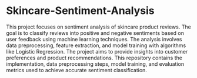 # Skincare-Sentiment-Analysis

This project focuses on sentiment analysis of skincare product reviews. The goal is to classify reviews into positive and negative sentiments based on user feedback using machine learning techniques. The analysis involves data preprocessing, feature extraction, and model training with algorithms like Logistic Regression. The project aims to provide insights into customer preferences and product recommendations. This repository contains the implementation, data preprocessing steps, model training, and evaluation metrics used to achieve accurate sentiment classification.
